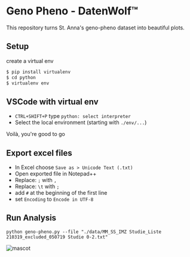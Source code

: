 # Geno Pheno - DatenWolf™

This repository turns St. Anna's geno-pheno dataset into beautiful plots.

## Setup
create a virtual env
```cmd
$ pip install virtualenv
$ cd python
$ virtualenv env
```

## VSCode with virtual env
- `CTRL+SHIFT+P` type `python: select interpreter`
- Select the local environment (starting with `./env/...`)

Voilà, you're good to go

## Export excel files
- In Excel choose `Save as > Unicode Text (.txt)`
- Open exported file in Notepad++
- Replace: `;` with `,`
- Replace: `\t` with `;`
- add `#` at the beginning of the first line
- set `Encoding` to `Encode in UTF-8`

## Run Analysis

```
python geno-pheno.py --file "./data/MM_SS_IMZ Studie_Liste 210319_excluded_050719 Studie 0-2.txt"
```

![mascot](https://en.wikipedia.org/wiki/Tweety#/media/File:Tweety.svg)